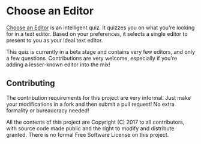 # Choose an Editor

[Choose an Editor](http://tague.me/editor) is an intelligent quiz. It quizzes
you on what you're looking for in a text editor. Based on your preferences, it
selects a single editor to present to you as your ideal text editor.

This quiz is currently in a beta stage and contains very few editors, and only
a few questions. Contributions are very welcome, especially if you're adding
a lesser-known editor into the mix!

## Contributing

The contribution requirements for this project are very informal. Just make your
modifications in a fork and then submit a pull request! No extra formality or
bureaucracy needed!

All the contents of this project are Copyright (C) 2017 to all contributors,
with source code made public and the right to modify and distribute granted.
There is no formal Free Software License on this project.
